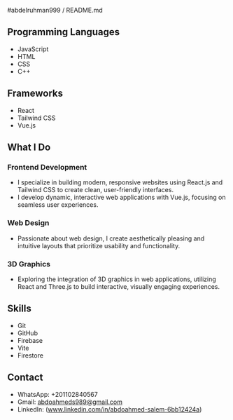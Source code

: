 #abdelruhman999 / README.md


## Programming Languages
- JavaScript
- HTML
- CSS
- C++

## Frameworks
- React
- Tailwind CSS
- Vue.js

## What I Do
### Frontend Development
- I specialize in building modern, responsive websites using React.js and Tailwind CSS to create clean, user-friendly interfaces.
- I develop dynamic, interactive web applications with Vue.js, focusing on seamless user experiences.

### Web Design
- Passionate about web design, I create aesthetically pleasing and intuitive layouts that prioritize usability and functionality.

### 3D Graphics
- Exploring the integration of 3D graphics in web applications, utilizing React and Three.js to build interactive, visually engaging experiences.

## Skills
- Git
- GitHub
- Firebase
- Vite
- Firestore

## Contact
- WhatsApp: +201102840567
- Gmail: abdoahmeds989@gmail.com
- LinkedIn: (www.linkedin.com/in/abdoahmed-salem-6bb12424a)

